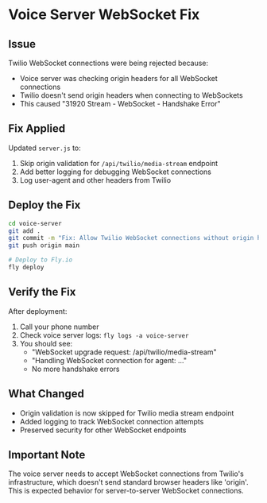 # Voice Server WebSocket Fix

## Issue
Twilio WebSocket connections were being rejected because:
- Voice server was checking origin headers for all WebSocket connections
- Twilio doesn't send origin headers when connecting to WebSockets
- This caused "31920 Stream - WebSocket - Handshake Error"

## Fix Applied
Updated `server.js` to:
1. Skip origin validation for `/api/twilio/media-stream` endpoint
2. Add better logging for debugging WebSocket connections
3. Log user-agent and other headers from Twilio

## Deploy the Fix

```bash
cd voice-server
git add .
git commit -m "Fix: Allow Twilio WebSocket connections without origin header"
git push origin main

# Deploy to Fly.io
fly deploy
```

## Verify the Fix
After deployment:
1. Call your phone number
2. Check voice server logs: `fly logs -a voice-server`
3. You should see:
   - "WebSocket upgrade request: /api/twilio/media-stream"
   - "Handling WebSocket connection for agent: ..."
   - No more handshake errors

## What Changed
- Origin validation is now skipped for Twilio media stream endpoint
- Added logging to track WebSocket connection attempts
- Preserved security for other WebSocket endpoints

## Important Note
The voice server needs to accept WebSocket connections from Twilio's infrastructure, which doesn't send standard browser headers like 'origin'. This is expected behavior for server-to-server WebSocket connections. 